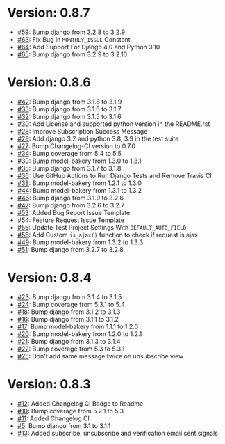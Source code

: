 # Version: 0.8.7

* [#59](https://github.com/saadmk11/django-newsfeed/pull/59): Bump django from 3.2.8 to 3.2.9
* [#63](https://github.com/saadmk11/django-newsfeed/pull/63): Fix Bug in `MONTHLY_ISSUE` Constant
* [#64](https://github.com/saadmk11/django-newsfeed/pull/64): Add Support For Django 4.0 and Python 3.10
* [#65](https://github.com/saadmk11/django-newsfeed/pull/65): Bump django from 3.2.9 to 3.2.10


# Version: 0.8.6

* [#42](https://github.com/saadmk11/django-newsfeed/pull/42): Bump django from 3.1.8 to 3.1.9
* [#33](https://github.com/saadmk11/django-newsfeed/pull/33): Bump django from 3.1.6 to 3.1.7
* [#32](https://github.com/saadmk11/django-newsfeed/pull/32): Bump django from 3.1.5 to 3.1.6
* [#30](https://github.com/saadmk11/django-newsfeed/pull/30): Add License and supported python version in the README.rst
* [#28](https://github.com/saadmk11/django-newsfeed/pull/28): Improve Subscription Success Message
* [#29](https://github.com/saadmk11/django-newsfeed/pull/29): Add django 3.2 and python 3.8, 3.9 in the test suite
* [#27](https://github.com/saadmk11/django-newsfeed/pull/27): Bump Changelog-CI version to 0.7.0
* [#34](https://github.com/saadmk11/django-newsfeed/pull/34): Bump coverage from 5.4 to 5.5
* [#39](https://github.com/saadmk11/django-newsfeed/pull/39): Bump model-bakery from 1.3.0 to 1.3.1
* [#35](https://github.com/saadmk11/django-newsfeed/pull/35): Bump django from 3.1.7 to 3.1.8
* [#36](https://github.com/saadmk11/django-newsfeed/pull/36): Use GitHub Actions to Run Django Tests and Remove Travis CI
* [#38](https://github.com/saadmk11/django-newsfeed/pull/38): Bump model-bakery from 1.2.1 to 1.3.0
* [#44](https://github.com/saadmk11/django-newsfeed/pull/44): Bump model-bakery from 1.3.1 to 1.3.2
* [#46](https://github.com/saadmk11/django-newsfeed/pull/46): Bump django from 3.1.9 to 3.2.6
* [#47](https://github.com/saadmk11/django-newsfeed/pull/47): Bump django from 3.2.6 to 3.2.7
* [#53](https://github.com/saadmk11/django-newsfeed/pull/53): Added Bug Report Issue Template
* [#54](https://github.com/saadmk11/django-newsfeed/pull/54): Feature Request Issue Template
* [#55](https://github.com/saadmk11/django-newsfeed/pull/55): Update Test Project Settings With `DEFAULT_AUTO_FIELD`
* [#56](https://github.com/saadmk11/django-newsfeed/pull/56): Add Custom `is_ajax()` function to check if request is ajax
* [#49](https://github.com/saadmk11/django-newsfeed/pull/49): Bump model-bakery from 1.3.2 to 1.3.3
* [#51](https://github.com/saadmk11/django-newsfeed/pull/51): Bump django from 3.2.7 to 3.2.8


# Version: 0.8.4

* [#23](https://github.com/saadmk11/django-newsfeed/pull/23): Bump django from 3.1.4 to 3.1.5
* [#24](https://github.com/saadmk11/django-newsfeed/pull/24): Bump coverage from 5.3.1 to 5.4
* [#18](https://github.com/saadmk11/django-newsfeed/pull/18): Bump django from 3.1.2 to 3.1.3
* [#16](https://github.com/saadmk11/django-newsfeed/pull/16): Bump django from 3.1.1 to 3.1.2
* [#17](https://github.com/saadmk11/django-newsfeed/pull/17): Bump model-bakery from 1.1.1 to 1.2.0
* [#20](https://github.com/saadmk11/django-newsfeed/pull/20): Bump model-bakery from 1.2.0 to 1.2.1
* [#21](https://github.com/saadmk11/django-newsfeed/pull/21): Bump django from 3.1.3 to 3.1.4
* [#22](https://github.com/saadmk11/django-newsfeed/pull/22): Bump coverage from 5.3 to 5.3.1
* [#25](https://github.com/saadmk11/django-newsfeed/pull/25): Don't add same message twice on unsubscribe view


# Version: 0.8.3

* [#12](https://github.com/saadmk11/django-newsfeed/pull/12): Added Changelog CI Badge to Readme
* [#10](https://github.com/saadmk11/django-newsfeed/pull/10): Bump coverage from 5.2.1 to 5.3
* [#11](https://github.com/saadmk11/django-newsfeed/pull/11): Added Changelog CI
* [#5](https://github.com/saadmk11/django-newsfeed/pull/5): Bump django from 3.1 to 3.1.1
* [#13](https://github.com/saadmk11/django-newsfeed/pull/13): Added subscribe, unsubscribe and verification email sent signals
